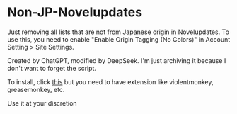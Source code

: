# Non-JP-Novelupdates
Just removing all lists that are not from Japanese origin in Novelupdates.
To use this, you need to enable "Enable Origin Tagging (No Colors)" in Account Setting > Site Settings.

Created by ChatGPT, modified by DeepSeek. I'm just archiving it because I don't want to forget the script. 

To install, click [this](https://github.com/volcbs/Non-JP-Novelupdates/raw/main/userscript.user.js) but you need to have extension like violentmonkey, greasemonkey, etc.

Use it at your discretion

